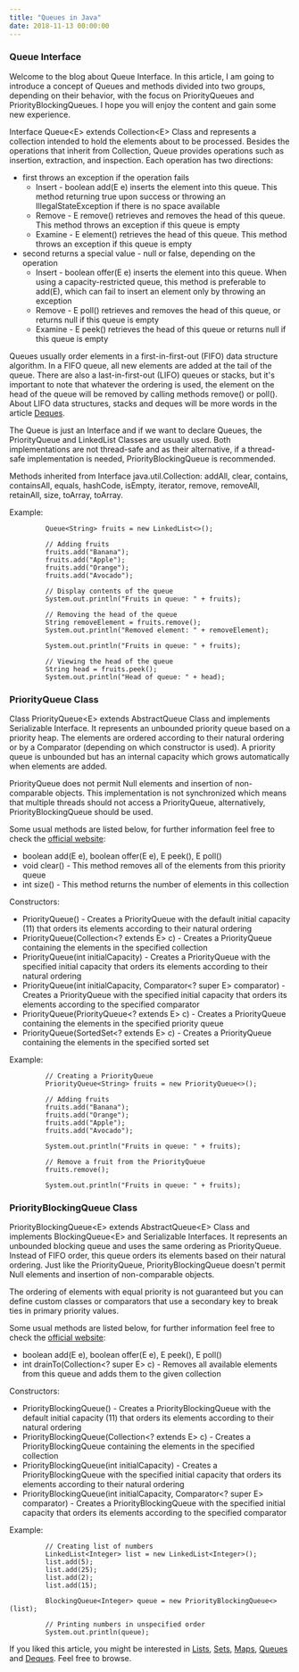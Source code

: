 ```yaml
---
title: "Queues in Java"
date: 2018-11-13 00:00:00
---
```


### <a href="#queuesInterface" name="queuesInterface"><i class="fa fa-link anchor" aria-hidden="true"></i></a> Queue Interface

Welcome to the blog about Queue Interface. In this article, I am going to introduce a concept of Queues and methods divided into two groups, depending on their behavior, with the focus on PriorityQueues and PriorityBlockingQueues. I hope you will enjoy the content and gain some new experience.

Interface Queue<E&#xfeff;> extends Collection<&#xfeff;E> Class and represents a collection intended to hold the elements about to be processed. Besides the operations that inherit from Collection, Queue provides operations such as insertion, extraction, and inspection. Each operation has two directions:
* first throws an exception if the operation fails
  * Insert - boolean add(E e) inserts the element into this queue. This method returning true upon success or throwing an IllegalStateException if there is no space available
  * Remove - E remove() retrieves and removes the head of this queue. This method throws an exception if this queue is empty
  * Examine - E element() retrieves the head of this queue. This method throws an exception if this queue is empty
* second returns a special value - null or false, depending on the operation
  * Insert - boolean offer(E e) inserts the element into this queue. When using a capacity-restricted queue, this method is preferable to add(E), which can fail to insert an element only by throwing an exception
  * Remove - E poll() retrieves and removes the head of this queue, or returns null if this queue is empty
  * Examine - E peek() retrieves the head of this queue or returns null if this queue is empty
  
Queues usually order elements in a first-in-first-out (FIFO) data structure algorithm. In a FIFO queue, all new elements are added at the tail of the queue. There are also a last-in-first-out (LIFO) queues or stacks, but it's important to note that whatever the ordering is used, the element on the head of the queue will be removed by calling methods remove() or poll(). About LIFO data structures, stacks and deques will be more words in the article <a href="https://programiranjepro.github.io/ivanursul/articles/java/deques">Deques</a>.

The Queue is just an Interface and if we want to declare Queues, the PriorityQueue and LinkedList Classes are usually used. Both implementations are not thread-safe and as their alternative, if a thread-safe implementation is needed, PriorityBlockingQueue is recommended.

Methods inherited from Interface java.util.Collection: addAll, clear, contains, containsAll, equals, hashCode, isEmpty, iterator, remove, removeAll, retainAll, size, toArray, toArray.

Example:
```
         Queue<String> fruits = new LinkedList<>(); 

         // Adding fruits  
         fruits.add("Banana");
         fruits.add("Apple");
         fruits.add("Orange");
         fruits.add("Avocado");

         // Display contents of the queue
         System.out.println("Fruits in queue: " + fruits); 

         // Removing the head of the queue
         String removeElement = fruits.remove(); 
         System.out.println("Removed element: " + removeElement); 

         System.out.println("Fruits in queue: " + fruits); 

         // Viewing the head of the queue 
         String head = fruits.peek(); 
         System.out.println("Head of queue: " + head); 
```

### <a href="#priorityQueueClass" name="priorityQueueClass"><i class="fa fa-link anchor" aria-hidden="true"></i></a> PriorityQueue Class

Class PriorityQueue<E&#xfeff;> extends AbstractQueue<E> Class and implements Serializable Interface. It represents an unbounded priority queue based on a priority heap. The elements are ordered according to their natural ordering or by a Comparator (depending on which constructor is used). A priority queue is unbounded but has an internal capacity which grows automatically when elements are added.
 
PriorityQueue does not permit Null elements and insertion of non-comparable objects. This implementation is not synchronized which means that multiple threads should not access a PriorityQueue, alternatively, PriorityBlockingQueue should be used.

Some usual methods are listed below, for further information feel free to check the <a href="https://docs.oracle.com/javase/9/docs/api/java/util/PriorityQueue.html">official website</a>:
* boolean add(E e), boolean offer(E e), E peek(), E poll()
* void clear() - This method removes all of the elements from this priority queue
* int size() - This method returns the number of elements in this collection

Constructors:
* PriorityQueue() - Creates a PriorityQueue with the default initial capacity (11) that orders its elements according to their natural ordering
* PriorityQueue(Collection<? extends E> c) - Creates a PriorityQueue containing the elements in the specified collection
* PriorityQueue(int initialCapacity) - Creates a PriorityQueue with the specified initial capacity that orders its elements according to their natural ordering
* PriorityQueue(int initialCapacity, Comparator<? super E> comparator) - Creates a PriorityQueue with the specified initial capacity that orders its elements according to the specified comparator
* PriorityQueue(PriorityQueue<? extends E> c) - Creates a PriorityQueue containing the elements in the specified priority queue
* PriorityQueue(SortedSet<? extends E> c) - Creates a PriorityQueue containing the elements in the specified sorted set

Example:
```
         // Creating a PriorityQueue
         PriorityQueue<String> fruits = new PriorityQueue<>();

         // Adding fruits
         fruits.add("Banana");
         fruits.add("Orange");
         fruits.add("Apple");
         fruits.add("Avocado");

         System.out.println("Fruits in queue: " + fruits);

         // Remove a fruit from the PriorityQueue
         fruits.remove();

         System.out.println("Fruits in queue: " + fruits);  
```


### <a href="#priorityBlockingQueueClass" name="priorityBlockingQueueClass"><i class="fa fa-link anchor" aria-hidden="true"></i></a> PriorityBlockingQueue Class

PriorityBlockingQueue<E&#xfeff;> extends AbstractQueue<E&#xfeff;> Class and implements BlockingQueue<E&#xfeff;> and Serializable Interfaces. It represents an unbounded blocking queue and uses the same ordering as PriorityQueue. Instead of FIFO order, this queue orders its elements based on their natural ordering. Just like the PriorityQueue, PriorityBlockingQueue doesn't permit Null elements and insertion of non-comparable objects.
 
The ordering of elements with equal priority is not guaranteed but you can define custom classes or comparators that use a secondary key to break ties in primary priority values.

Some usual methods are listed below, for further information feel free to check the <a href="https://docs.oracle.com/javase/7/docs/api/java/util/concurrent/PriorityBlockingQueue.html">official website</a>:
* boolean add(E e), boolean offer(E e), E peek(), E poll()
* int	drainTo(Collection<? super E> c) - Removes all available elements from this queue and adds them to the given collection

Constructors:
* PriorityBlockingQueue() - Creates a PriorityBlockingQueue with the default initial capacity (11) that orders its elements according to their natural ordering
* PriorityBlockingQueue(Collection<? extends E> c) - Creates a PriorityBlockingQueue containing the elements in the specified collection
* PriorityBlockingQueue(int initialCapacity) - Creates a PriorityBlockingQueue with the specified initial capacity that orders its elements according to their natural ordering
* PriorityBlockingQueue(int initialCapacity, Comparator<? super E> comparator) - Creates a PriorityBlockingQueue with the specified initial capacity that orders its elements according to the specified comparator

Example:
```
         // Creating list of numbers
         LinkedList<Integer> list = new LinkedList<Integer>();
         list.add(5);
         list.add(25);
         list.add(2);
         list.add(15);    	
    	
         BlockingQueue<Integer> queue = new PriorityBlockingQueue<>(list);

         // Printing numbers in unspecified order
         System.out.println(queue);
```

If you liked this article, you might be interested in <a href="https://ivanursul.com/articles/java/lists">Lists</a>, <a href="https://ivanursul.com/articles/java/sets">Sets</a>, <a href="https://ivanursul.com/articles/java/maps">Maps</a>, <a href="https://ivanursul.com/articles/java/queues">Queues</a> and <a href="https://ivanursul.com/articles/java/deques">Deques</a>. Feel free to browse.
